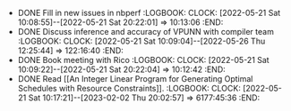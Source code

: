 - DONE Fill in new issues in nbperf
  :LOGBOOK:
  CLOCK: [2022-05-21 Sat 10:08:55]--[2022-05-21 Sat 20:22:01] =>  10:13:06
  :END:
- DONE Discuss inference and accuracy of VPUNN with compiler team
  :LOGBOOK:
  CLOCK: [2022-05-21 Sat 10:09:04]--[2022-05-26 Thu 12:25:44] =>  122:16:40
  :END:
- DONE Book meeting with Rico 
  :LOGBOOK:
  CLOCK: [2022-05-21 Sat 10:09:22]--[2022-05-21 Sat 20:22:04] =>  10:12:42
  :END:
- DONE Read [[An Integer Linear Program for Generating Optimal Schedules with Resource Constraints]].
  :LOGBOOK:
  CLOCK: [2022-05-21 Sat 10:17:21]--[2023-02-02 Thu 20:02:57] =>  6177:45:36
  :END: